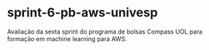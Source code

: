 # sprint-6-pb-aws-univesp
Avaliação da sexta sprint do programa de bolsas Compass UOL para formação em machine learning para AWS.
